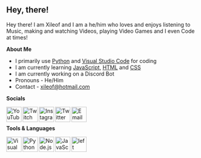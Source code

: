 ## **Hey, there!** 

Hey there! I am Xileof and I am a he/him who loves and enjoys listening to Music, making and watching Videos, playing Video Games and I even Code at times!

**About Me**

- I primarily use [Python][PythonWebsite] and [Visual Studio Code][VisualStudioCodeWebsite] for coding
- I am currently learning [JavaScript][JavaScriptWebsite], [HTML](https://html.spec.whatwg.org/) and [CSS](https://www.w3.org/Style/CSS/)
- I am currently working on a Discord Bot
- Pronouns - He/Him
- Contact - xileof@hotmail.com


**Socials**

[<image align="left" alt="YouTube" width="40px" src=https://user-images.githubusercontent.com/84028608/119254788-0c0a0e80-bbc1-11eb-8e9f-cfa0dd979122.png />][YouTube]
[<image align="left" alt="Twitch" width="40px" src=https://user-images.githubusercontent.com/84028608/119254814-38be2600-bbc1-11eb-99ff-4007be814e3b.png />][Twitch]
[<image align="left" alt="Instagram" width="40px" src=https://user-images.githubusercontent.com/84028608/119254835-4ffd1380-bbc1-11eb-8d8d-d20a8eaeaa16.png />][Instagram]
[<image align="left" alt="Twitter" width="40px" src=https://user-images.githubusercontent.com/84028608/119254901-8dfa3780-bbc1-11eb-9e25-dea6a85b62f8.png />][Twitter]
[<image align="left" alt="Email" width="40px" src=https://user-images.githubusercontent.com/84028608/119338292-7e99ed80-bc98-11eb-8d9c-93f1e2dcc74e.png />][Email]

<br />
<br />

**Tools & Languages**

[<image align="left" alt="Visual Studio Code" width="40px" src="https://user-images.githubusercontent.com/84028608/119250816-5b454480-bbab-11eb-92ce-755e4d9b595c.png" />][VisualStudioCodeWebsite]
[<image align="left" alt="Python" width="40px" src="https://user-images.githubusercontent.com/84028608/119250888-d0b11500-bbab-11eb-8f79-a754bea10da4.png" />][PythonWebsite]
[<image align="left" alt="Node.js" width="40px" src="https://user-images.githubusercontent.com/84028608/119250927-238acc80-bbac-11eb-8f22-561880d01e84.png" />][Node.JSWebsite]
[<image alt="left" alt="Java" width="40px" src=https://user-images.githubusercontent.com/84028608/119250984-88462700-bbac-11eb-9146-d8fefa9641e6.png />][JavaWebsite]
[<image align="left" alt="JavaScript" width="40px" src=https://user-images.githubusercontent.com/84028608/119251024-ce9b8600-bbac-11eb-9789-e8581bb46cd5.png />][JavaScriptWebsite]

<br />
<br />

[VisualStudioCodeWebsite]: https://visualstudio.microsoft.com/
[PythonWebsite]: https://python.org/
[Node.JSWebsite]: https://nodejs.org/
[JavaWebsite]: https://java.com/
[JavaScriptWebsite]: https://javascript.com/


<br />
<br />

[YouTube]: https://www.youtube.com/channel/UCtP1EPZmW3YVFpnCuTadyxA?sub_confirmation=1
[Twitch]: https://www.twitch.tv/Xileof
[Instagram]: https://www.instagram.com/Xileof/
[Twitter]: https://twitter.com/Xileof
[Email]: mailto:xileof@hotmail.com
